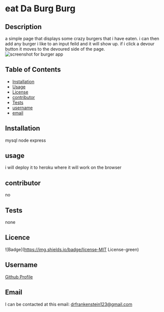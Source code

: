 # eat Da Burg Burg
 
## Description
 
a simple page that displays some crazy burgers that i have eaten. i can then add any burger i like to an input feild and it will show up. if i click a devour button it moves to the devoured side of the page.
![screenshot for burger app](https://user-images.githubusercontent.com/65675240/96791329-df3d1100-13bd-11eb-94c6-aeca34b311db.PNG)

 
## Table of Contents
 
* [Installation](#Installation) 
* [Usage](#Usage) 
* [License](#License) 
* [contributor](#contributor) 
* [Tests](#Tests)
* [username](#username) 
* [email](#email)
 
## Installation
 
mysql node express
 
## usage

i will deploy it to heroku where it will work on the browser
 
## contributor 
 
no
 
## Tests
none
 
## Licence

![Badge](https://img.shields.io/badge/license-MIT License-green)
 
## Username

[Github Profile](https://github.com/neyneyalldayday/)
 
## Email

I can be contacted at this email: <drfrankenstein123@gmail.com>